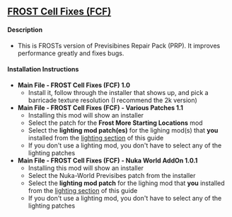 ## [FROST Cell Fixes (FCF)](https://www.nexusmods.com/fallout4/mods/59652?tab=files)

#### Description
* This is FROSTs version of Previsibines Repair Pack (PRP). It improves performance greatly and fixes bugs.

#### Installation Instructions
* **Main File - FROST Cell Fixes (FCF) 1.0**
    * Install it, follow through the installer that shows up, and pick a barricade texture resolution (I recommend the 2k version)
* **Main File - FROST Cell Fixes (FCF) - Various Patches 1.1**
    * Installing this mod will show an installer
    * Select the patch for the **Frost More Starting Locations** mod
    * Select the **lighting mod patch(es)** for the lighing mod(s) that **you** installed from the [lighting section](/lighting) of this guide
    * If you don't use  a lighting mod, you don't have to select any of the lighting patches
* **Main File - FROST Cell Fixes (FCF) - Nuka World AddOn 1.0.1**
    * Installing this mod will show an installer
    * Select the Nuka-World Previsibes patch from the installer
    * Select the **lighting mod patch** for the lighing mod that **you** installed from the [lighting section](/lighting) of this guide
    * If you don't use  a lighting mod, you don't have to select any of the lighting patches
